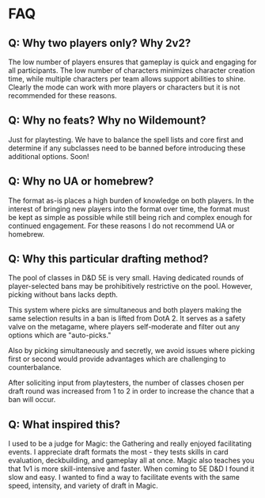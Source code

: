 # FAQ

## Q: Why two players only? Why 2v2?

The low number of players ensures that gameplay is quick and engaging for all participants. The low number of characters minimizes character creation time, while multiple characters per team allows support abilities to shine. Clearly the mode can work with more players or characters but it is not recommended for these reasons.

## Q: Why no feats? Why no Wildemount?

Just for playtesting. We have to balance the spell lists and core first and determine if any subclasses need to be banned before introducing these additional options. Soon!

## Q: Why no UA or homebrew?

The format as-is places a high burden of knowledge on both players. In the interest of bringing new players into the format over time, the format must be kept as simple as possible while still being rich and complex enough for continued engagement. For these reasons I do not recommend UA or homebrew.

## Q: Why this particular drafting method?

The pool of classes in D&D 5E is very small. Having dedicated rounds of player-selected bans may be prohibitively restrictive on the pool. However, picking without bans lacks depth. 

This system where picks are simultaneous and both players making the same selection results in a ban is lifted from DotA 2. It serves as a safety valve on the metagame, where players self-moderate and filter out any options which are "auto-picks."

Also by picking simultaneously and secretly, we avoid issues where picking first or second would provide advantages which are challenging to counterbalance.

After soliciting input from playtesters, the number of classes chosen per draft round was increased from 1 to 2 in order to increase the chance that a ban will occur.

## Q: What inspired this?

I used to be a judge for Magic: the Gathering and really enjoyed facilitating events. I appreciate draft formats the most - they tests skills in card evaluation, deckbuilding, and gameplay all at once. Magic also teaches you that 1v1 is more skill-intensive and faster. When coming to 5E D&D I found it slow and easy. I wanted to find a way to facilitate events with the same speed, intensity, and variety of draft in Magic. 
